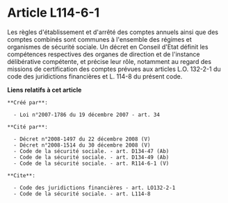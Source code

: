 # Article L114-6-1

Les règles d'établissement et d'arrêté des comptes annuels ainsi que des comptes combinés sont communes à l'ensemble des
régimes et organismes de sécurité sociale. Un décret en Conseil d'Etat définit les compétences respectives des organes de
direction et de l'instance délibérative compétente, et précise leur rôle, notamment au regard des missions de certification
des comptes prévues aux articles L.O. 132-2-1 du code des juridictions financières et L. 114-8 du présent code.

**Liens relatifs à cet article**

	**Créé par**:

	  - Loi n°2007-1786 du 19 décembre 2007 - art. 34

	**Cité par**:

	  - Décret n°2008-1497 du 22 décembre 2008 (V)
	  - Décret n°2008-1514 du 30 décembre 2008 (V)
	  - Code de la sécurité sociale. - art. D134-47 (Ab)
	  - Code de la sécurité sociale. - art. D134-49 (Ab)
	  - Code de la sécurité sociale. - art. R114-6-1 (V)

	**Cite**:

	  - Code des juridictions financières - art. LO132-2-1
	  - Code de la sécurité sociale. - art. L114-8
